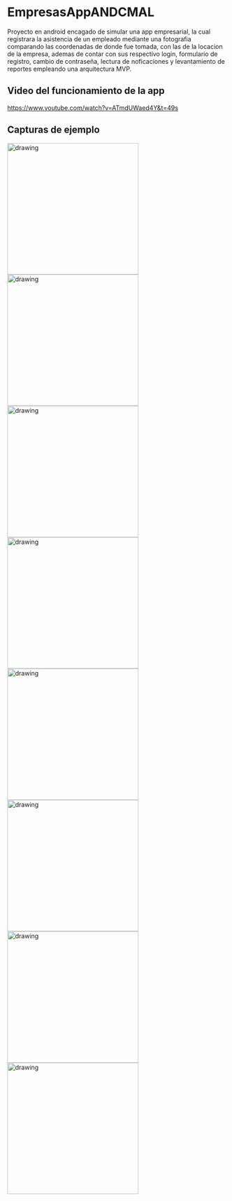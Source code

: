 # EmpresasAppANDCMAL

Proyecto en android encagado de simular una app empresarial, la cual registrara la asistencia de un empleado mediante una fotografia comparando las coordenadas de donde fue tomada, con las de la locacion de la empresa, ademas de contar con sus respectivo login, formulario de registro, cambio de contraseña, lectura de noficaciones y levantamiento de reportes empleando una arquitectura MVP.

## Video del funcionamiento de la app
https://www.youtube.com/watch?v=ATmdUWaed4Y&t=49s

## Capturas de ejemplo
<img src="imagenes/01.png" alt="drawing" width="300"/>
<img src="imagenes/02.png" alt="drawing" width="300"/>
<img src="imagenes/03.png" alt="drawing" width="300"/>
<img src="imagenes/04.png" alt="drawing" width="300"/>
<img src="imagenes/05.png" alt="drawing" width="300"/>
<img src="imagenes/06.png" alt="drawing" width="300"/>
<img src="imagenes/07.png" alt="drawing" width="300"/>
<img src="imagenes/08.png" alt="drawing" width="300"/>


